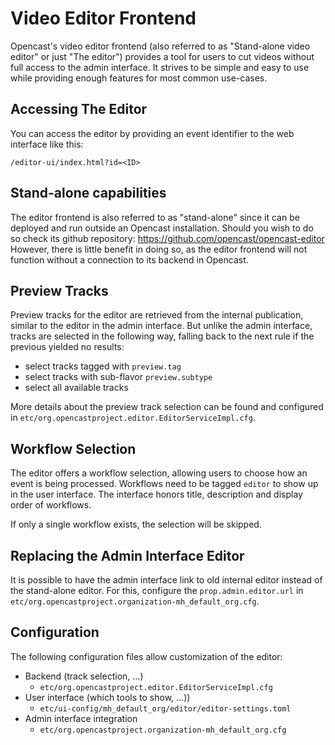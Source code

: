 Video Editor Frontend
========================

Opencast's video editor frontend (also referred to as "Stand-alone video editor" or just "The editor") provides a tool for
users to cut videos without full access to the admin interface.
It strives to be simple and easy to use while providing enough features for most common use-cases.


Accessing The Editor
--------------------

You can access the editor by providing an event identifier to the web interface like this:

```
/editor-ui/index.html?id=<ID>
```

Stand-alone capabilities
--------------

The editor frontend is also referred to as "stand-alone" since it can be deployed and run outside an Opencast installation.
Should you wish to do so check its github repository: https://github.com/opencast/opencast-editor
However, there is little benefit in doing so, as the editor frontend will not function without a connection to its
backend in Opencast.


Preview Tracks
--------------

Preview tracks for the editor are retrieved from the internal publication, similar to the editor in the admin interface.
But unlike the admin interface, tracks are selected in the following way,
falling back to the next rule if the previous yielded no results:

- select tracks tagged with `preview.tag`
- select tracks with sub-flavor `preview.subtype`
- select all available tracks

More details about the preview track selection can be found and configured in
`etc/org.opencastproject.editor.EditorServiceImpl.cfg`.


Workflow Selection
------------------

The editor offers a workflow selection, allowing users to choose how an event is being processed.
Workflows need to be tagged `editor` to show up in the user interface.
The interface honors title, description and display order of workflows.

If only a single workflow exists, the selection will be skipped.


Replacing the Admin Interface Editor
------------------------------------

It is possible to have the admin interface link to old internal editor instead of the stand-alone editor.
For this, configure the `prop.admin.editor.url` in `etc/org.opencastproject.organization-mh_default_org.cfg`.


Configuration
-------------

The following configuration files allow customization of the editor:

- Backend (track selection, …)
    - `etc/org.opencastproject.editor.EditorServiceImpl.cfg`
- User interface (which tools to show, …))
    - `etc/ui-config/mh_default_org/editor/editor-settings.toml`
- Admin interface integration
    - `etc/org.opencastproject.organization-mh_default_org.cfg`
